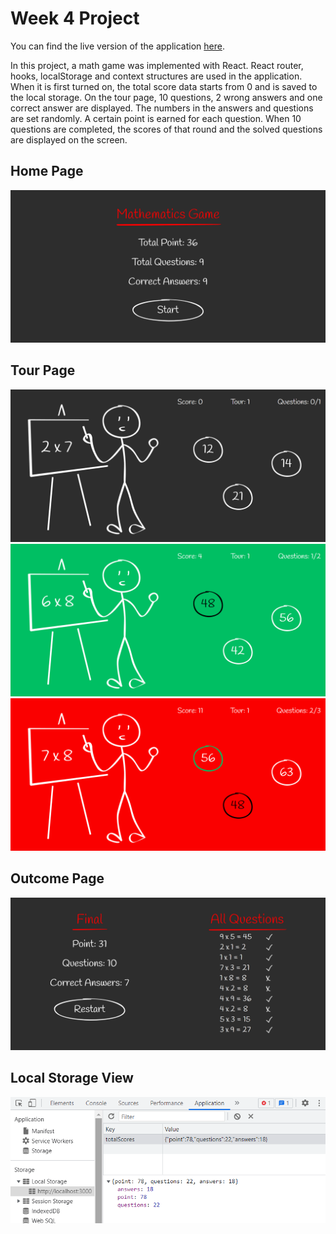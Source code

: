 # Week 4 Project
You can find the live version of the application [here](https://react-bootcamp-week4-assignment.vercel.app/).

In this project, a math game was implemented with React. React router, hooks, localStorage and context structures are used in the application. When it is first turned on, the total score data starts from 0 and is saved to the local storage. On the tour page, 10 questions, 2 wrong answers and one correct answer are displayed. The numbers in the answers and questions are set randomly. A certain point is earned for each question. When 10 questions are completed, the scores of that round and the solved questions are displayed on the screen.

## Home Page
![homePage](public/screen1.png)

## Tour Page
![tourPage](public/screen2.png)
![correctAnswer](public/screen3.png)
![wrongAnswer](public/screen4.png)

## Outcome Page
![homePage](public/screen5.png)

## Local Storage View
![localStorageView](public/screen6.png)
